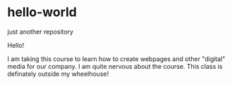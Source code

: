 # hello-world
just another repository
  
  Hello!
  
  I am taking this course to learn how to create webpages and other "digital" media for our company.
  I am quite nervous about the course. This class is definately outside my wheelhouse!
  
